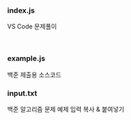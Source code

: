 ### index.js
VS Code 문제풀이

</br>

### example.js
백준 제출용 소스코드

### input.txt
백준 알고리즘 문제 예제 입력 복사 & 붙여넣기